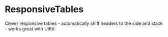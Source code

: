 # ResponsiveTables
Clever responsive tables - automatically shift headers to the side and stack - works great with UIKit
